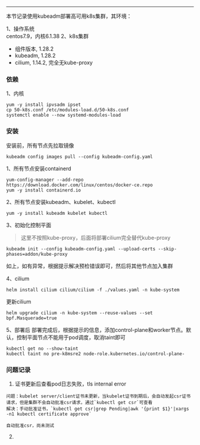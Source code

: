 
---
本节记录使用kubeadm部署高可用k8s集群，其环境：

1、操作系统  
centos7.9，内核6.1.38
2、k8s集群
- 组件版本, 1.28.2
- kubeadm, 1.28.2
- cilium, 1.14.2, 完全无kube-proxy


### 依赖
1、内核
```
yum -y install ipvsadm ipset
cp 50-k8s.conf /etc/modules-load.d/50-k8s.conf
systemctl enable --now systemd-modules-load
```

### 安装
安装前，所有节点先拉取镜像
```
kubeadm config images pull --config kubeadm-config.yaml
```

1、所有节点安装containerd
```
yum-config-manager --add-repo https://download.docker.com/linux/centos/docker-ce.repo
yum -y install containerd.io
```

2、所有节点安装kubeadm、kubelet、kubectl
```
yum -y install kubeadm kubelet kubectl
```
3、初始化控制平面

> 这里不按照kube-proxy，后面将部署cilium完全替代kube-proxy

```
kubeadm init --config kubeadm-config.yaml --upload-certs --skip-phases=addon/kube-proxy
```
如上，如有异常，根据提示解决预检错误即可，然后将其他节点加入集群

4、cilium
```
helm install cilium cilium/cilium -f ./values.yaml -n kube-system
```

更新cilium
```
helm upgrade cilium -n kube-system --reuse-values --set bpf.Masquerade=true
```

5、部署后
部署完成后，根据提示的信息，添加control-plane和worker节点。默认，控制平面节点不能用于pod调度，取消taint即可
```
kubectl get no --show-taint
kubectl taint no pre-k8msre2 node-role.kubernetes.io/control-plane-
```

### 问题记录
1. 证书更新后查看pod日志失败，tls internal error
```
问题：kubelet server/client证书未更新，当kubelet证书到期后，会自动发起csr证书请求，但是集群不会自动批准csr请求，通过`kubectl get csr`可查看
解决：手动批准证书，`kubectl get csr|grep Pending|awk '{print $1}'|xargs -n1 kubectl certificate approve`

自动批准csr，尚未测试
```
2. 
